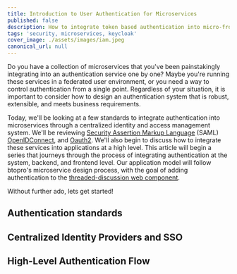 ```yaml
---
title: Introduction to User Authentication for Microservices 
published: false
description: How to integrate token based authentication into micro-frontends. We will explore Keycloak, SAML, OpenIDConnect, and make sense of the best ways to design these integrations.
tags: 'security, microservices, keycloak'
cover_image: ./assets/images/iam.jpeg
canonical_url: null
---
```


Do you have a collection of microservices that you've been painstakingly integrating into an authentication service one by one? Maybe you're running these services in a federated user environment, or you need a way to control authentication from a single point. Regardless of your situation, it is important to consider how to design an authentication system that is robust, extensible, and meets business requirements.

Today, we'll be looking at a few standards to integrate authentication into microservices through a centralized identity and access management system. We'll be reviewing [Security Assertion Markup Language]() (SAML) [OpenIDConnect](), and [Oauth2](). We'll also begin to discuss how to integrate these services into applications at a high level. This article will begin a series that journeys through the process of integrating authentication at the system, backend, and frontend level. Our application model will follow btopro's microservice design process, with the goal of adding authentication to the [threaded-discussion web component]().

Without further ado, lets get started!

## Authentication standards

## Centralized Identity Providers and SSO

## High-Level Authentication Flow